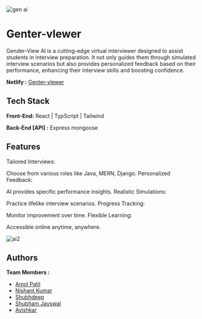  
![gen ai](https://github.com/amolkpatil22/genter-viewer/assets/130532573/a4b2286c-1325-47b2-ac4c-ecc25fc2f540)

# Genter-vlewer
 Gender-View AI is a cutting-edge virtual interviewer designed to assist students in interview preparation. It not only guides them through simulated interview scenarios but also provides personalized feedback based on their performance, enhancing their interview skills and boosting confidence.

**Netlify :**  [Genter-vlewer]()
## Tech Stack

**Front-End:** React | TypScript | Tailwind

**Back-End [API] :** Express mongoose

## Features
 Tailored Interviews:

Choose from various roles like Java, MERN, Django.
Personalized Feedback:

AI provides specific performance insights.
Realistic Simulations:

Practice lifelike interview scenarios.
Progress Tracking:

Monitor improvement over time.
Flexible Learning:

Accessible online anytime, anywhere.
 
![ai2](https://github.com/amolkpatil22/genter-viewer/assets/130532573/e74a6af0-667d-4a3a-9958-929835fa222f)

## Authors
**Team Members :**
- [Amol Patil](https://github.com/amolkpatil22)
- [Nishant Kumar ](https://github.com/nishantkr163)
- [Shubhdeep](https://github.com/dev-subhadeep)
- [Shubham Jayswal](https://github.com/shubham-masai) 
- [Avishkar](https://github.com/aavishkark) 

